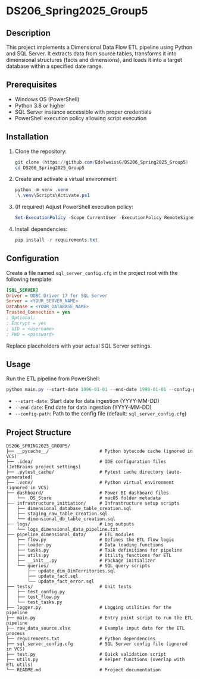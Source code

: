 # DS206\_Spring2025\_Group5

## Description

This project implements a Dimensional Data Flow ETL pipeline using Python and SQL Server. It extracts data from source tables, transforms it into dimensional structures (facts and dimensions), and loads it into a target database within a specified date range.

## Prerequisites

* Windows OS (PowerShell)
* Python 3.8 or higher
* SQL Server instance accessible with proper credentials
* PowerShell execution policy allowing script execution

## Installation

1. Clone the repository:

   ```powershell
   git clone (https://github.com/EdelweissG/DS206_Spring2025_Group5)
   cd DS206_Spring2025_Group5
   ```
2. Create and activate a virtual environment:

   ```powershell
   python -m venv .venv
   .\.venv\Scripts\Activate.ps1
   ```
3. (If required) Adjust PowerShell execution policy:

   ```powershell
   Set-ExecutionPolicy -Scope CurrentUser -ExecutionPolicy RemoteSigned
   ```
4. Install dependencies:

   ```powershell
   pip install -r requirements.txt
   ```

## Configuration

Create a file named `sql_server_config.cfg` in the project root with the following template:

```ini
[SQL_SERVER]
Driver = ODBC Driver 17 for SQL Server
Server = <YOUR_SERVER_NAME>
Database = <YOUR_DATABASE_NAME>
Trusted_Connection = yes
; Optional:
; Encrypt = yes
; UID = <username>
; PWD = <password>
```

Replace placeholders with your actual SQL Server settings.

## Usage

Run the ETL pipeline from PowerShell:

```powershell
python main.py --start-date 1996-01-01 --end-date 1998-01-01 --config-path sql_server_config.cfg
```

* `--start-date`: Start date for data ingestion (YYYY-MM-DD)
* `--end-date`: End date for data ingestion (YYYY-MM-DD)
* `--config-path`: Path to the config file (default: `sql_server_config.cfg`)

## Project Structure

```
DS206_SPRING2025_GROUP5/
├── __pycache__/                   # Python bytecode cache (ignored in VCS)
├── .idea/                         # IDE configuration files (JetBrains project settings)
├── .pytest_cache/                 # Pytest cache directory (auto-generated)
├── .venv/                         # Python virtual environment (ignored in VCS)
├── dashboard/                     # Power BI dashboard files
│   └── .DS_Store                  # macOS folder metadata
├── infrastructure_initiation/     # Infrastructure setup scripts
│   ├── dimensional_database_table_creation.sql
│   ├── staging_raw_table_creation.sql
│   └── dimensional_db_table_creation.sql
├── logs/                          # Log outputs
│   └── logs_dimensional_data_pipeline.txt
├── pipeline_dimensional_data/     # ETL modules
│   ├── flow.py                    # Defines the ETL flow logic
│   ├── loader.py                  # Data loading functions
│   ├── tasks.py                   # Task definitions for pipeline
│   ├── utils.py                   # Utility functions for ETL
│   ├── __init__.py                # Package initializer
│   └── queries/                   # SQL query scripts
│       ├── update_dim_DimTerritories.sql
│       ├── update_fact.sql
│       └── update_fact_error.sql
├── tests/                         # Unit tests
│   ├── test_config.py
│   ├── test_flow.py
│   └── test_tasks.py
├── logger.py                      # Logging utilities for the pipeline
├── main.py                        # Entry point script to run the ETL pipeline
├── raw_data_source.xlsx           # Example input data for the ETL process
├── requirements.txt               # Python dependencies
├── sql_server_config.cfg          # SQL Server config file (ignored in VCS)
├── test.py                        # Quick validation script
├── utils.py                       # Helper functions (overlap with ETL utils)
└── README.md                      # Project documentation
```

